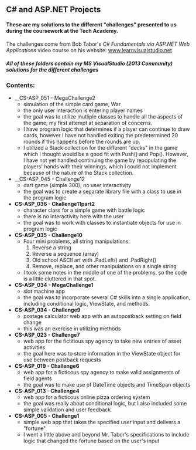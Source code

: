 ## C# and ASP.NET Projects
#### These are my solutions to the different "challenges" presented to us during the coursework at the Tech Academy.
The challenges come from Bob Tabor's *C# Fundamentals via ASP.NET Web Applications* video course on his website: www.learnvisualstudio.net.
##### *All of these folders contain my MS VisualStudio (2013 Community) solutions for the different challenges*

### Contents:
* __CS-ASP_051 - MegaChallenge2
    * simulation of the simple card game, War
    * the only user interaction is entering player names
    * the goal was to utilize mutliple classes to handle all the aspects of the game; my first attempt at separation of concerns.
    * I have program logic that determines if a player can continue to draw cards, however I have not handled exiting the predetermined 20 rounds if this happens before the rounds are up.
    * I utilized a Stack<T> collection for the different "decks" in the game which I thought would be a good fit with Push() and Pop().  However, I have not yet handled continuing the game by repopulating the players' hands with their winnings, which I could not implement because of the nature of the Stack<T> collection.
* __CS-ASP_045 - Challenge12
    * dart game (simple 300); no user interactivity
    * the goal was to create a separate library file with a class to use in the program logic
* __CS-ASP_036 - Challenge11part2__
    * character class for a simple game with battle logic
    * there is no interactivity here with the user
    * the goal was to work with classes to instantiate objects for use in program logic
* __CS-ASP_035 - Challenge10__
    * Four mini problems, all string manipulations:
        1. Reverse a string
        2. Reverse a sequence (array)
        3. Old school ASCII art with .PadLeft() and .PadRight()
        4. Remove, replace, and other manipulations on a single string
    * I took some notes in the middle of one of the problems, so the code is a little cluttered in that spot.
* __CS-ASP_034 - MegaChallenge1__
    * slot machine app
    * the goal was to incorporate several C# skills into a single application, including conditional logic, ViewState, and methods.
* __CS-ASP_034 - Challenge9__
    * postage calculator web app with an autopostback setting on field change
    * this was an exercise in utilizing methods
* __CS-ASP_023 - Challenge7__
    * web app for the fictitious spy agency to take new entries of asset activities
    * the goal here was to store information in the ViewState object for use between postback requests
* __CS-ASP_019 - Challenge6__
    * web app for a ficticous spy agency to make valid assignments of field agents
    * the goal was to make use of DateTime objects and TimeSpan objects
* __CS-ASP_013 - Challenge4__
    * web app for a ficticous online pizza ordering system
    * the goal was really about conditional logic, but I also included some simple validation and user feedback
* __CS-ASP_005 - Challenge1__
    * simple web app that takes the specified user input and delivers a "fortune"
    * I went a little above and beyond Mr. Tabor's specifications to include logic that changed the fortune based on the user's input
